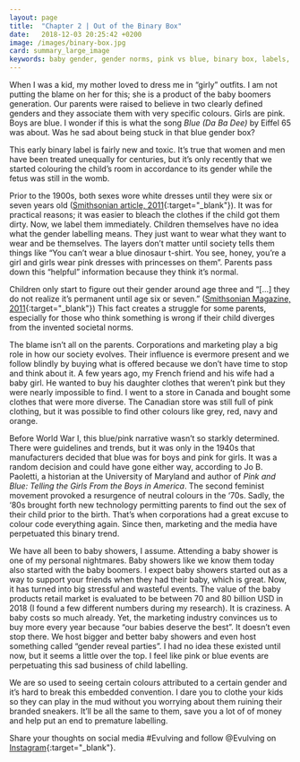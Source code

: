 ```yaml
---
layout: page
title:  "Chapter 2 | Out of the Binary Box"
date:   2018-12-03 20:25:42 +0200
image: /images/binary-box.jpg
card: summary_large_image
keywords: baby gender, gender norms, pink vs blue, binary box, labels, baby showers
---
```

When I was a kid, my mother loved to dress me in “girly” outfits. I am not putting the blame on her for this; she is a product of the baby boomers generation. Our parents were raised to believe in two clearly defined genders and they associate them with very specific colours. Girls are pink. Boys are blue. I wonder if this is what the song *Blue (Da Ba Dee)* by Eiffel 65 was about. Was he sad about being stuck in that blue gender box?

This early binary label is fairly new and toxic. It’s true that women and men have been treated unequally for centuries, but it’s only recently that we started colouring the child’s room in accordance to its gender while the fetus was still in the womb.

Prior to the 1900s, both sexes wore white dresses until they were six or seven years old ([Smithsonian article, 2011](https://www.smithsonianmag.com/arts-culture/when-did-girls-start-wearing-pink-1370097/){:target="_blank"}). It was for practical reasons; it was easier to bleach the clothes if the child got them dirty. Now, we label them immediately. Children themselves have no idea what the gender labelling means. They just want to wear what they want to wear and be themselves. The layers don’t matter until society tells them things like “You can’t wear a blue dinosaur t-shirt. You see, honey, you’re a girl and girls wear pink dresses with princesses on them”. Parents pass down this “helpful” information because they think it’s normal.

Children only start to figure out their gender around age three and “[...] they do not realize it’s permanent until age six or seven.” ([Smithsonian Magazine, 2011](https://www.smithsonianmag.com/arts-culture/when-did-girls-start-wearing-pink-1370097/){:target="_blank"}) This fact creates a struggle for some parents, especially for those who think something is wrong if their child diverges from the invented societal norms.

The blame isn’t all on the parents. Corporations and marketing play a big role in how our society evolves. Their influence is evermore present and we follow blindly by buying what is offered because we don’t have time to stop and think about it. A few years ago, my French friend and his wife had a baby girl. He wanted to buy his daughter clothes that weren’t pink but they were nearly impossible to find. I went to a store in Canada and bought some clothes that were more diverse. The Canadian store was still full of pink clothing, but it was possible to find other colours like grey, red, navy and orange.

Before World War I, this blue/pink narrative wasn’t so starkly determined. There were guidelines and trends, but it was only in the 1940s that manufacturers decided that blue was for boys and pink for girls. It was a random decision and could have gone either way, according to Jo B. Paoletti, a historian at the University of Maryland and author of *Pink and Blue: Telling the Girls From the Boys in America*. The second feminist movement provoked a resurgence of neutral colours in the ‘70s. Sadly, the ‘80s brought forth new technology permitting parents to find out the sex of their child prior to the birth. That’s when corporations had a great excuse to colour code everything again. Since then, marketing and the media have perpetuated this binary trend.

We have all been to baby showers, I assume. Attending a baby shower is one of my personal nightmares. Baby showers like we know them today also started with the baby boomers. I expect baby showers started out as a way to support your friends when they had their baby, which is great. Now, it has turned into big stressful and wasteful events. The value of the baby products retail market is evaluated to be between 70 and 80 billion USD in 2018 (I found a few different numbers during my research). It is craziness. A baby costs so much already. Yet, the marketing industry convinces us to buy more every year because “our babies deserve the best”. It doesn’t even stop there. We host bigger and better baby showers and even host something called “gender reveal parties”. I had no idea these existed until now, but it seems a little over the top. I feel like pink or blue events are perpetuating this sad business of child labelling.

We are so used to seeing certain colours attributed to a certain gender and it’s hard to break this embedded convention. I dare you to clothe your kids so they can play in the mud without you worrying about them ruining their branded sneakers. It’ll be all the same to them, save you a lot of of money and help put an end to premature labelling.

Share your thoughts on social media #Evulving and follow @Evulving on [Instagram](https://www.instagram.com/evulving/){:target="_blank"}.
